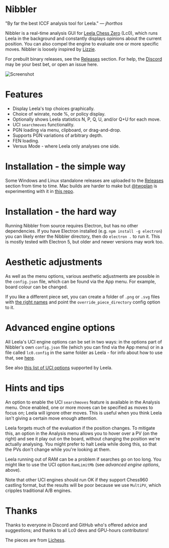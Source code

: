 # Nibbler

"By far the best ICCF analysis tool for Leela." &mdash; *jhorthos*

Nibbler is a real-time analysis GUI for [Leela Chess Zero](http://lczero.org/play/quickstart/) (Lc0), which runs Leela in the background and constantly displays opinions about the current position. You can also compel the engine to evaluate one or more specific moves. Nibbler is loosely inspired by [Lizzie](https://github.com/featurecat/lizzie).

For prebuilt binary releases, see the [Releases](https://github.com/fohristiwhirl/nibbler/releases) section. For help, the [Discord](https://discordapp.com/invite/pKujYxD) may be your best bet, or open an issue here.

![Screenshot](https://user-images.githubusercontent.com/16438795/80602436-088c6e00-8a27-11ea-8163-d26b176f17af.png)

# Features

* Display Leela's top choices graphically.
* Choice of winrate, node %, or policy display.
* Optionally shows Leela statistics N, P, Q, U, and/or Q+U for each move.
* UCI `searchmoves` functionality.
* PGN loading via menu, clipboard, or drag-and-drop.
* Supports PGN variations of arbitrary depth.
* FEN loading.
* Versus Mode - where Leela only analyses one side.

# Installation - the simple way

Some Windows and Linux standalone releases are uploaded to the [Releases](https://github.com/fohristiwhirl/nibbler/releases) section from time to time. Mac builds are harder to make but [@twoplan](https://github.com/twoplan) is experimenting with it in [this repo](https://github.com/twoplan/Nibbler-for-macOS).

# Installation - the hard way

Running Nibbler from source requires Electron, but has no other dependencies. If you have Electron installed (e.g. `npm install -g electron`) you can likely enter the Nibbler directory, then do `electron .` to run it. This is mostly tested with Electron 5, but older and newer versions may work too.

# Aesthetic adjustments

As well as the menu options, various aesthetic adjustments are possible in the `config.json` file, which can be found via the App menu. For example, board colour can be changed.

If you like a different piece set, you can create a folder of `.png` or `.svg` files with [the right names](https://github.com/fohristiwhirl/nibbler/tree/master/pieces) and point the `override_piece_directory` config option to it.

# Advanced engine options

All Leela's UCI engine options can be set in two ways: in the options part of Nibbler's own `config.json` file (which you can find via the App menu) or in a file called `lc0.config` in the same folder as Leela - for info about how to use that, see [here](https://github.com/LeelaChessZero/lc0/blob/master/FLAGS.md).

See also [this list of UCI options](https://github.com/LeelaChessZero/lc0/wiki/Lc0-options) supported by Leela.

# Hints and tips

An option to enable the UCI `searchmoves` feature is available in the Analysis menu. Once enabled, one or more moves can be specified as moves to focus on; Leela will ignore other moves. This is useful when you think Leela isn't giving a certain move enough attention.

Leela forgets much of the evaluation if the position changes. To mitigate this, an option in the Analysis menu allows you to hover over a PV (on the right) and see it play out on the board, without changing the position we're actually analysing. You might prefer to halt Leela while doing this, so that the PVs don't change while you're looking at them.

Leela running out of RAM can be a problem if searches go on too long. You might like to use the UCI option `RamLimitMb` (see *advanced engine options*, above).

Note that other UCI engines should run OK if they support Chess960 castling format, but the results will be poor because we use `MultiPV`, which cripples traditional A/B engines.

# Thanks

Thanks to everyone in Discord and GitHub who's offered advice and suggestions; and thanks to all Lc0 devs and GPU-hours contributors!

The pieces are from [Lichess](https://lichess.org/).
